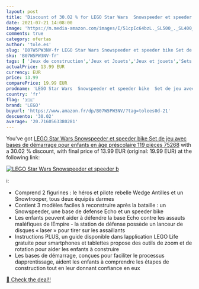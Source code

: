```yaml
---
layout: post
title: 'Discount of 30.02 % for LEGO Star Wars  Snowspeeder et speeder b'
date: 2021-07-21 14:08:00
image: 'https://m.media-amazon.com/images/I/51cpIc64bzL._SL500_._SL400_.jpg'
comments: true
category: ofertas
author: 'tole.es'
slug: 'B07W5PW3NV-fr LEGO Star Wars Snowspeeder et speeder bike Set de jeu avec...'
sku: 'B07W5PW3NV-fr'
tags: [ 'Jeux de construction','Jeux et Jouets','Jeux et jouets','Sets de jeux de construction','lego', ]
actualPrice: 13.99 EUR
currency: EUR
price: 13.99
comparePrice: 19.99 EUR
prodname: 'LEGO Star Wars  Snowspeeder et speeder bike  Set de jeu avec bases de démarrage pour enfants en âge préscolaire  119 pièces  75268'
country: 'fr'
flag: '🇫🇷'
brand: 'LEGO'
buyurl: 'https://www.amazon.fr/dp/B07W5PW3NV/?tag=tolees0d-21'
descuento: '30.02'
average: '20.7160563380281'
---
```


You've got [LEGO Star Wars  Snowspeeder et speeder bike  Set de jeu avec bases de démarrage pour enfants en âge préscolaire  119 pièces  75268](https://www.amazon.fr/dp/B07W5PW3NV/?tag=tolees0d-21) with a  30.02 % discount, with final price of 13.99 EUR (original: 19.99 EUR) at the following link:

[![LEGO Star Wars  Snowspeeder et speeder b](https://m.media-amazon.com/images/I/51cpIc64bzL._SL500_._SL400_.jpg)](https://www.amazon.fr/dp/B07W5PW3NV/?tag=tolees0d-21)

ℹ️:

- Comprend 2 figurines : le héros et pilote rebelle Wedge Antilles et un Snowtrooper, tous deux équipés darmes
- Contient 3 modèles faciles à reconstruire après la bataille : un Snowspeeder, une base de defense Echo et un speeder bike
- Les enfants peuvent aider à défendre la base Echo contre les assauts maléfiques de lEmpire - la station de défense possède un lanceur de disques « laser » pour tirer sur les assaillants
- Instructions PLUS, un guide disponible dans lapplication LEGO Life gratuite pour smartphones et tablettes propose des outils de zoom et de rotation pour aider les enfants à construire
- Les bases de démarrage, conçues pour faciliter le processus dapprentissage, aident les enfants à comprendre les étapes de construction tout en leur donnant confiance en eux

[🛒 Check the deal!!](https://www.amazon.fr/dp/B07W5PW3NV/?tag=tolees0d-21)
